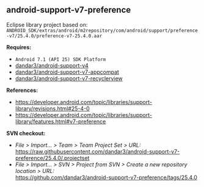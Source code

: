 ## android-support-v7-preference

Eclipse library project based on:<br/>
`ANDROID_SDK/extras/android/m2repository/com/android/support/preference-v7/25.4.0/preference-v7-25.4.0.aar`

**Requires:**
- `Android 7.1 (API 25) SDK Platform`
- [dandar3/android-support-v4](https://github.com/dandar3/android-support-v4/tree/25.4.0)
- [dandar3/android-support-v7-appcompat](https://github.com/dandar3/android-support-v7-appcompat/tree/25.4.0)
- [dandar3/android-support-v7-recyclerview](https://github.com/dandar3/android-support-v7-recyclerview/tree/25.4.0)

**References:**
- https://developer.android.com/topic/libraries/support-library/revisions.html#25-4-0
- https://developer.android.com/topic/libraries/support-library/features.html#v7-preference

**SVN checkout:**
- _File > Import... > Team > Team Project Set > URL:_<br/>
  https://raw.githubusercontent.com/dandar3/android-support-v7-preference/25.4.0/.projectset
- _File > Import... > SVN > Project from SVN > Create a new repository location > URL:_<br/>
  https://github.com/dandar3/android-support-v7-preference/tags/25.4.0